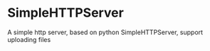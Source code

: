 SimpleHTTPServer
================

A simple http server, based on python SimpleHTTPServer, support uploading files
